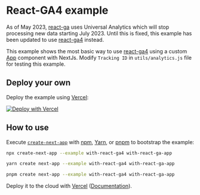 # React-GA4 example

As of May 2023, [react-ga](https://github.com/react-ga/react-ga/issues/541) uses Universal Analytics which will stop processing new data starting July 2023. Until this is fixed, this example has been updated to use [react-ga4](https://github.com/codler/react-ga4) instead.

This example shows the most basic way to use [react-ga4](https://github.com/codler/react-ga4) using a custom [App](https://github.com/vercel/next.js#custom-app)
component with NextJs. Modify `Tracking ID` in `utils/analytics.js` file for testing this example.

## Deploy your own

Deploy the example using [Vercel](https://vercel.com?utm_source=github&utm_medium=readme&utm_campaign=next-example):

[![Deploy with Vercel](https://vercel.com/button)](https://vercel.com/new/clone?repository-url=https://github.com/vercel/next.js/tree/canary/examples/with-react-ga&project-name=with-react-ga&repository-name=with-react-ga)

## How to use

Execute [`create-next-app`](https://github.com/vercel/next.js/tree/canary/packages/create-next-app) with [npm](https://docs.npmjs.com/cli/init), [Yarn](https://yarnpkg.com/lang/en/docs/cli/create/), or [pnpm](https://pnpm.io) to bootstrap the example:

```bash
npx create-next-app --example with-react-ga4 with-react-ga-app
```

```bash
yarn create next-app --example with-react-ga4 with-react-ga-app
```

```bash
pnpm create next-app --example with-react-ga4 with-react-ga-app
```

Deploy it to the cloud with [Vercel](https://vercel.com/new?utm_source=github&utm_medium=readme&utm_campaign=next-example) ([Documentation](https://nextjs.org/docs/deployment)).
